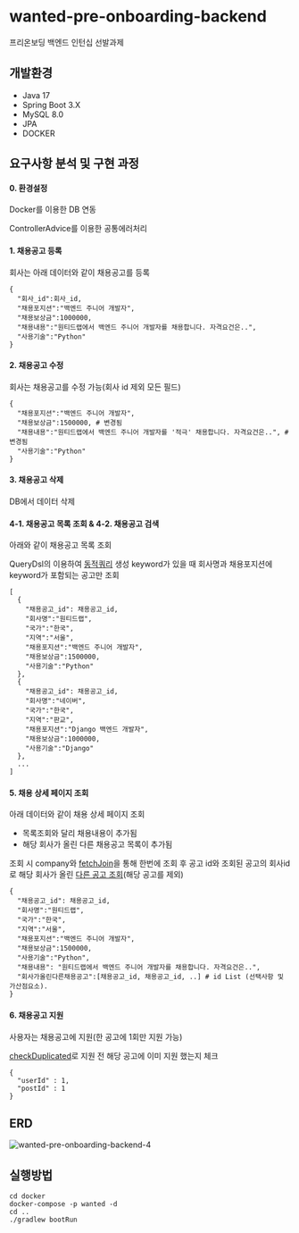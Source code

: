# wanted-pre-onboarding-backend

프리온보딩 백엔드 인턴십 선발과제

## 개발환경
- Java 17
- Spring Boot 3.X
- MySQL 8.0
- JPA
- DOCKER

## 요구사항 분석 및 구현 과정
#### 0. 환경설정

Docker를 이용한 DB 연동

ControllerAdvice를 이용한 공통에러처리

#### 1. 채용공고 등록
회사는 아래 데이터와 같이 채용공고를 등록
```
{
  "회사_id":회사_id,
  "채용포지션":"백엔드 주니어 개발자",
  "채용보상금":1000000,
  "채용내용":"원티드랩에서 백엔드 주니어 개발자를 채용합니다. 자격요건은..",
  "사용기술":"Python"
}
```
#### 2. 채용공고 수정
회사는 채용공고를 수정 가능(회사 id 제외 모든 필드)
```
{
  "채용포지션":"백엔드 주니어 개발자",
  "채용보상금":1500000, # 변경됨
  "채용내용":"원티드랩에서 백엔드 주니어 개발자를 '적극' 채용합니다. 자격요건은..", # 변경됨
  "사용기술":"Python"
}
```
#### 3. 채용공고 삭제
DB에서 데이터 삭제

#### 4-1. 채용공고 목록 조회 & 4-2. 채용공고 검색
아래와 같이 채용공고 목록 조회

QueryDsl의 이용하여 [동적쿼리](https://github.com/daulkim/wanted-pre-onboarding-backend/blob/24f35b6f21e36ccec941c46b8ccf53608a5cc978/src/main/java/com/wanted/pre_onboarding/recruitment/post/domain/PostRepositoryCustomImpl.java#L28) 생성
keyword가 있을 때 회사명과 채용포지션에 keyword가 포함되는 공고만 조회

```
[
  {
    "채용공고_id": 채용공고_id,
    "회사명":"원티드랩",
    "국가":"한국",
    "지역":"서울",
    "채용포지션":"백엔드 주니어 개발자",
    "채용보상금":1500000,
    "사용기술":"Python"
  },
  {
    "채용공고_id": 채용공고_id,
    "회사명":"네이버",
    "국가":"한국",
    "지역":"판교",
    "채용포지션":"Django 백엔드 개발자",
    "채용보상금":1000000,
    "사용기술":"Django"
  },
  ...
]
```
#### 5. 채용 상세 페이지 조회
아래 데이터와 같이 채용 상세 페이지 조회
* 목록조회와 달리 채용내용이 추가됨
* 해당 회사가 올린 다른 채용공고 목록이 추가됨

조회 시 company와 [fetchJoin](https://github.com/daulkim/wanted-pre-onboarding-backend/blob/24f35b6f21e36ccec941c46b8ccf53608a5cc978/src/main/java/com/wanted/pre_onboarding/recruitment/post/domain/PostRepositoryCustomImpl.java#L19)을 통해 한번에 조회 후 공고 id와 조회된 공고의 회사id로 해당 회사가 올린 [다른 공고 조회](https://github.com/daulkim/wanted-pre-onboarding-backend/blob/24f35b6f21e36ccec941c46b8ccf53608a5cc978/src/main/java/com/wanted/pre_onboarding/recruitment/post/service/PostService.java#L41C61-L41C61)(해당 공고를 제외)

```
{
  "채용공고_id": 채용공고_id,
  "회사명":"원티드랩",
  "국가":"한국",
  "지역":"서울",
  "채용포지션":"백엔드 주니어 개발자",
  "채용보상금":1500000,
  "사용기술":"Python",
  "채용내용": "원티드랩에서 백엔드 주니어 개발자를 채용합니다. 자격요건은..",
  "회사가올린다른채용공고":[채용공고_id, 채용공고_id, ..] # id List (선택사항 및 가산점요소).
}
```
#### 6. 채용공고 지원
사용자는 채용공고에 지원(한 공고에 1회만 지원 가능)

[checkDuplicated](https://github.com/daulkim/wanted-pre-onboarding-backend/blob/24f35b6f21e36ccec941c46b8ccf53608a5cc978/src/main/java/com/wanted/pre_onboarding/recruitment/user_application/service/UserApplicationService.java#L21C18-L21C33)로 지원 전 해당 공고에 이미 지원 했는지 체크
```
{
  "userId" : 1,
  "postId" : 1
}
```

## ERD
![wanted-pre-onboarding-backend-4](https://github.com/daulkim/wanted-pre-onboarding-backend/assets/73690073/32be6585-bb5f-43db-9d57-3ae1a9be8eaf)


## 실행방법
```
cd docker
docker-compose -p wanted -d
cd .. 
./gradlew bootRun
```
